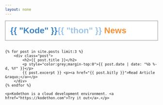 ```yaml
---
layout: none
---
```


<head>
	<link href="https://fonts.googleapis.com/css?family=Varela+Round" rel="stylesheet">
</head>

<body>
<style>
a {
	text-decoration: none
}
a:hover {
	text-decoration: underline
}
.header {
	background-color: #ffffff;
	border: 1px solid gray;
	padding-top: 1rem;
	padding-bottom: 1rem;
	padding-left: 1rem;
	margin:0;
}

body {
	width:100%;
	margin:0;
	padding: 0;
}
.content {
	padding-top:1rem;
}

img {
	width: 100%;
}

.post {
	padding: 0.5rem 1rem 0.5rem 1rem;
	margin-bottom: 2rem;
	background-color: #ffffff;
	border: 1px solid gray;
}

.post h2 {
	font-family:'Varela Round', sans-serif; 
	font-weight:bold;
	margin-bottom:0;
}


</style>

<!-- site logo -->
<div class="header">
		<h1 style="font-family:'Varela Round', sans-serif; font-weight:bold; margin:0">
		<a href="https://kodethon.com">
<span style="color:#3d85c6;font-family:'Varela Round', sans-serif;">{{ "Kode" }}</span><span style="color: #9fc5e8;;font-family:'Varela Round', sans-serif;">{{ "thon" }}</span></a> <span style="color:#F39237">News</span>
</h1>
</div>

<div class="content">

	{% for post in site.posts limit:3 %}
		<div class="post">	
			<h2>{{ post.title }}</h2>
			<p style="color:grey;margin-top:0">{{ post.date | date: "%b %-d, %Y" }}</p>
			{{ post.excerpt }} <p><a href="{{ post.bitly }}">Read Article &raquo;</a></p>
		</div>
	{% endfor %}

	<p>Kodethon is a cloud development environment. <a hfref="https://kodethon.com">Try it out</a>.</p>  

</div>
</body>

